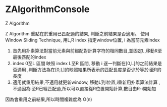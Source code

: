 # ZAlgorithmConsole
Z Algorithm

Z Algorithm 重點在於重用已匹配過的結果, 判斷之前結果是否適用。
使用Window Sliding Technique, 用L,R index 指定window位置, i 為當前元素index
1. 首先用扑素算法對當前元素與前綴配對計算字符的相同數目,並固定L,移動R至最後匹配的index
2. index 0至L 區間 映照 index L至R 區間, 移動 i 逐一判斷在[0,L]的之前結果是否適用
   ,判斷方法為在[0,L]的映照結果所表示的匹配長度是否少於等於i至R的長度
3. 適用就重用結果,不適用就更新window, 移動L到i位置,i重新用扑素算法計算
   ,不過因為i至R已經匹配過,所以可以直接從R位置開始計算,數目由R-i開始加

因為會重用之前結果,所以時間複雜度為 O(n)
